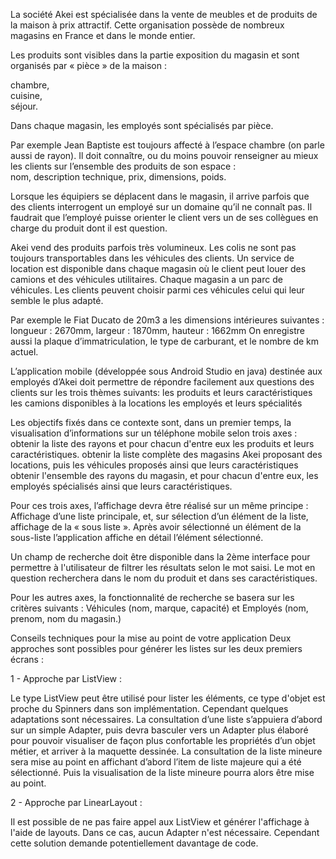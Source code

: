 La société Akei est spécialisée dans la vente de meubles et de produits de la maison à prix attractif. Cette organisation possède de nombreux magasins en France et dans le monde entier. 

Les produits sont visibles dans la partie exposition du magasin et sont organisés par « pièce » de la maison : 

chambre,  
cuisine,  
séjour. 

Dans chaque magasin, les employés sont spécialisés par pièce.

Par exemple Jean Baptiste est toujours affecté à l’espace chambre (on parle aussi de rayon). 
Il doit connaître, ou du moins pouvoir renseigner au mieux les clients sur l’ensemble des produits de son espace :  
nom, 
description technique, 
prix, 
dimensions, 
poids.

Lorsque les équipiers se déplacent dans le magasin, il arrive parfois que des clients interrogent un employé sur un domaine qu’il ne connaît pas. 
Il faudrait que l’employé puisse orienter le client vers un de ses collègues en charge du produit dont il est question.

Akei vend des produits parfois très volumineux. Les colis ne sont pas toujours transportables dans les véhicules des clients. 
Un service de location est disponible dans chaque magasin où le client peut louer des camions et des véhicules utilitaires. 
Chaque magasin a un parc de véhicules. Les clients peuvent choisir parmi ces véhicules celui qui leur semble le plus adapté.

Par exemple le Fiat Ducato de 20m3 a les dimensions intérieures suivantes : 
longueur : 2670mm, 
largeur : 1870mm, 
hauteur : 1662mm 
On enregistre aussi 
la plaque d’immatriculation, 
le type de carburant, et 
le nombre de km actuel.

L’application mobile (développée sous Android Studio en java) destinée aux employés d’Akei doit permettre de répondre facilement aux questions des clients sur les trois thèmes suivants: 
les produits et leurs caractéristiques
les camions disponibles à la locations
les employés et leurs spécialités

Les objectifs fixés dans ce contexte sont, dans un premier temps, la visualisation d’informations sur un téléphone mobile selon trois axes :
obtenir la liste des rayons et pour chacun d'entre eux les produits et leurs caractéristiques.
obtenir la liste complète des magasins Akei proposant des locations, puis les véhicules proposés ainsi que leurs caractéristiques
obtenir l'ensemble des rayons du magasin, et pour chacun d'entre eux, les employés spécialisés ainsi que leurs caractéristiques.

Pour ces trois axes, l’affichage devra être réalisé sur un même principe :
Affichage d’une liste principale, et, sur sélection d’un élément de la liste, affichage de la « sous liste ». 
Après avoir sélectionné un élément de la sous-liste l’application affiche en détail l’élément sélectionné. 

Un champ de recherche doit être disponible dans la 2ème interface pour permettre à l'utilisateur de filtrer les résultats selon le mot saisi. Le mot en question recherchera dans le nom du produit et dans ses caractéristiques.

Pour les autres axes, la fonctionnalité de recherche se basera sur les critères suivants : Véhicules (nom, marque, capacité) et Employés (nom, prenom, nom du magasin.)

Conseils techniques pour la mise au point de votre application
Deux approches sont possibles pour générer les listes sur les deux premiers écrans : 

1 - Approche par ListView : 

Le type ListView peut être utilisé pour lister les éléments, ce type d'objet est proche du Spinners dans son implémentation. Cependant quelques adaptations sont nécessaires.
La consultation d’une liste s’appuiera d’abord sur un simple Adapter, puis devra basculer vers un Adapter plus élaboré pour pouvoir visualiser de façon plus confortable les propriétés d’un objet métier, et arriver à la maquette dessinée. 
La consultation de la liste mineure sera mise au point en affichant d’abord l’item de liste majeure qui a été sélectionné. Puis la visualisation de la liste mineure pourra alors être mise au point. 

2 - Approche par LinearLayout : 

Il est possible de ne pas faire appel aux ListView et générer l'affichage à l'aide de layouts. Dans ce cas, aucun Adapter n'est nécessaire. Cependant cette solution demande potentiellement davantage de code.

